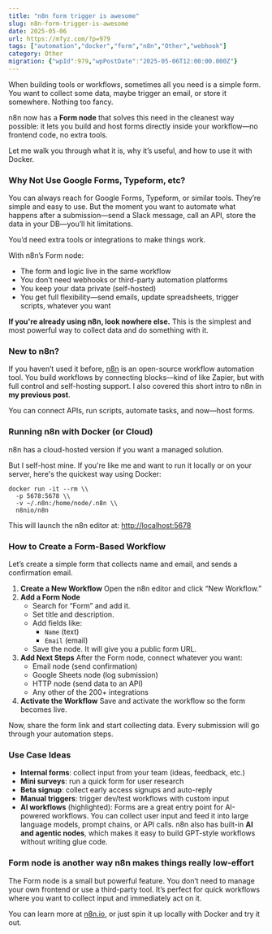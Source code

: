 ```yaml
---
title: "n8n form trigger is awesome"
slug: n8n-form-trigger-is-awesome
date: 2025-05-06
url: https://mfyz.com/?p=979
tags: ["automation","docker","form","n8n","Other","webhook"]
category: Other
migration: {"wpId":979,"wpPostDate":"2025-05-06T12:00:00.000Z"}
---
```


When building tools or workflows, sometimes all you need is a simple form. You want to collect some data, maybe trigger an email, or store it somewhere. Nothing too fancy.

n8n now has a **Form node** that solves this need in the cleanest way possible: it lets you build and host forms directly inside your workflow—no frontend code, no extra tools.

Let me walk you through what it is, why it’s useful, and how to use it with Docker.

### Why Not Use Google Forms, Typeform, etc?

You can always reach for Google Forms, Typeform, or similar tools. They’re simple and easy to use. But the moment you want to automate what happens after a submission—send a Slack message, call an API, store the data in your DB—you’ll hit limitations.

You’d need extra tools or integrations to make things work.

With n8n’s Form node:

*   The form and logic live in the same workflow
*   You don’t need webhooks or third-party automation platforms
*   You keep your data private (self-hosted)
*   You get full flexibility—send emails, update spreadsheets, trigger scripts, whatever you want

**If you're already using n8n, look nowhere else.** This is the simplest and most powerful way to collect data and do something with it.

### New to n8n?

If you haven’t used it before, [n8n](https://n8n.io/) is an open-source workflow automation tool. You build workflows by connecting blocks—kind of like Zapier, but with full control and self-hosting support. I also covered this short intro to n8n in **my previous post**.

You can connect APIs, run scripts, automate tasks, and now—host forms.

### Running n8n with Docker (or Cloud)

n8n has a cloud-hosted version if you want a managed solution.

But I self-host mine. If you're like me and want to run it locally or on your server, here's the quickest way using Docker:

```
docker run -it --rm \\
  -p 5678:5678 \\
  -v ~/.n8n:/home/node/.n8n \\
  n8nio/n8n

```

This will launch the n8n editor at: [](http://localhost:5678/)[http://localhost:5678](http://localhost:5678)

### How to Create a Form-Based Workflow

Let’s create a simple form that collects name and email, and sends a confirmation email.

1.  **Create a New Workflow** Open the n8n editor and click “New Workflow.”
2.  **Add a Form Node**
    *   Search for “Form” and add it.
    *   Set title and description.
    *   Add fields like:
        *   `Name` (text)
        *   `Email` (email)
    *   Save the node. It will give you a public form URL.
3.  **Add Next Steps** After the Form node, connect whatever you want:
    *   Email node (send confirmation)
    *   Google Sheets node (log submission)
    *   HTTP node (send data to an API)
    *   Any other of the 200+ integrations
4.  **Activate the Workflow** Save and activate the workflow so the form becomes live.

Now, share the form link and start collecting data. Every submission will go through your automation steps.

### Use Case Ideas

*   **Internal forms**: collect input from your team (ideas, feedback, etc.)
*   **Mini surveys**: run a quick form for user research
*   **Beta signup**: collect early access signups and auto-reply
*   **Manual triggers**: trigger dev/test workflows with custom input
*   **AI workflows** (highlighted): Forms are a great entry point for AI-powered workflows. You can collect user input and feed it into large language models, prompt chains, or API calls. n8n also has built-in **AI and agentic nodes**, which makes it easy to build GPT-style workflows without writing glue code.

### Form node is another way n8n makes things really low-effort

The Form node is a small but powerful feature. You don’t need to manage your own frontend or use a third-party tool. It’s perfect for quick workflows where you want to collect input and immediately act on it.

You can learn more at [n8n.io](https://n8n.io/), or just spin it up locally with Docker and try it out.